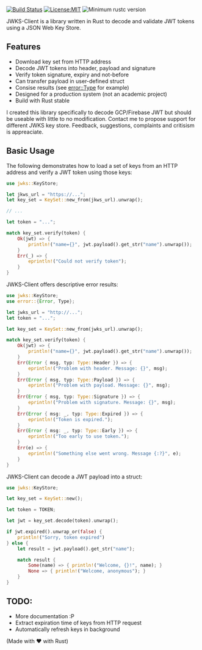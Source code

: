 [![Build Status](https://travis-ci.com/jfbilodeau/jwks-client.svg?branch=master)](https://travis-ci.com/jfbilodeau/jwks-client) [![License:MIT](https://img.shields.io/badge/License-MIT-yellow.svg)](https://opensource.org/licenses/MIT) ![Minimum rustc version](https://img.shields.io/badge/rustc-stable-success.svg)

JWKS-Client is a library written in Rust to decode and validate JWT tokens using a JSON Web Key Store.

Features
---
* Download key set from HTTP address
* Decode JWT tokens into header, payload and signature
* Verify token signature, expiry and not-before 
* Can transfer payload in user-defined struct
* Consise results (see [error::Type](https://docs.rs/shared_jwt/latest/shared_jwt/error/enum.Type.html) for example)
* Designed for a production system (not an academic project)
* Build with Rust stable

I created this library specifically to decode GCP/Firebase JWT but should be useable with little to no modification. Contact me to propose support for different JWKS key store. Feedback, suggestions, complaints and critisism is appreaciate.

Basic Usage
---

The following demonstrates how to load a set of keys from an HTTP address and verify a JWT token using those keys:

```rust
use jwks::KeyStore;

let jkws_url = "https://...";
let key_set = KeySet::new_from(jkws_url).unwrap();

// ...

let token = "...";

match key_set.verify(token) {
    Ok(jwt) => {
        println!("name={}", jwt.payload().get_str("name").unwrap());
    }
    Err(_) => {
        eprintln!("Could not verify token");
    }
}
```

JWKS-Client offers descriptive error results:

```rust
use jwks::KeyStore;
use error::{Error, Type};

let jwks_url = "http://...";
let token = "...";

let key_set = KeySet::new_from(jwks_url).unwrap();

match key_set.verify(token) {
    Ok(jwt) => {
        println!("name={}", jwt.payload().get_str("name").unwrap());
    }
    Err(Error { msg, typ: Type::Header }) => {
        eprintln!("Problem with header. Message: {}", msg);
    }
    Err(Error { msg, typ: Type::Payload }) => {
        eprintln!("Problem with payload. Message: {}", msg);
    }
    Err(Error { msg, typ: Type::Signature }) => {
        eprintln!("Problem with signature. Message: {}", msg);
    }
    Err(Error { msg: _, typ: Type::Expired }) => {
        eprintln!("Token is expired.");
    }
    Err(Error { msg: _, typ: Type::Early }) => {
        eprintln!("Too early to use token.");
    }
    Err(e) => {
        eprintln!("Something else went wrong. Message {:?}", e);
    }
}
```

JWKS-Client can decode a JWT payload into a struct:

```rust
use jwks::KeyStore;

let key_set = KeySet::new();

let token = TOKEN;

let jwt = key_set.decode(token).unwrap();

if jwt.expired().unwrap_or(false) {
    println!("Sorry, token expired")
} else {
    let result = jwt.payload().get_str("name");

    match result {
        Some(name) => { println!("Welcome, {}!", name); }
        None => { println!("Welcome, anonymous"); }
    }
}
```


TODO:
---
* More documentation :P
* Extract expiration time of keys from HTTP request
* Automatically refresh keys in background

(Made with ❤️ with Rust)
